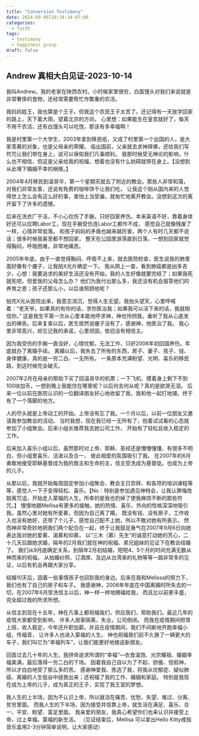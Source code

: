 ```yaml
---
title: "Conversion Testimony"
date: 2024-09-06T10:34:34-07:00
categories:
  - faith
tags:
  - testimony
  - happiness group
draft: false
---
```


## Andrew 真相大白见证-2023-10-14

我叫Andrew。我的老家在陕西农村。小时候家里很穷，白面馒头对我们来说就是非常奢侈的食物，还经常需要帮忙作繁重的农活。

我妈妈姓王，我也算是个王子。但我这个农民王子太苦了。还记得有一天放学回家的路上，天下着大雨，望着北京的方向，
心里想：如果能生在皇宫就好了，每天不用干农活，还有白馒头可以吃饱，那该有多幸福啊！

我是村里第一个大学生，2003年拿到移民纸，又成了村里第一个出国的人，是大家羡慕的对象，也是父母亲的荣耀。
临出国前，父亲就去求神拜佛，还给我们写符咒让我们带在身上，说可以保佑我们凡事顺利。
我那时候受无神论的影响，什么也不相信，但这是父亲给我的祝福，想着也没有什么妨碍就带在身上。【没想到从此埋下婚姻不幸的祸根。】

2004年4月移民到温哥华，第一个星期天就去了附近的教会。那些人非常和蔼，对我们非常友善，还说有免费的咖啡饼干让我们吃，
让我这个刚从国内来的人觉得世上怎么会有这么好的事，害怕上当受骗，就匆忙地离开教会。没想到这次的离开留下了许多的遗憾。

后来在洗衣厂干活，不小心拉伤了手腕，只好回家养伤。本来英语不好，靠着身体好还可以应聘Labor工，现在手腕受伤连Labor工都作不成，
感觉自己就像残废了一样，心情非常低落。 和孩子妈妈的矛盾也越来越厉害，两个人有时几天都不说话；很多时候我甚至都不想回家，
整天在公园里游荡直到日落，一想到回家就觉得胸闷，呼吸困难，非常地痛苦。

2005年年底，由于一直觉得胸闷、呼吸不上来，就去医院检查，医生说我的肺里面好像有个瘤子，让我拍X光片确定一下。
我从网上一查，看到肺癌都是凶多吉少，心想：我要追求的美好生活还没有开始，我的人生好像就要完结了；如果我死就死吧，但爱我的父母怎么办？
他们为我付出那么多，我还没有机会报答他们的养育之恩；孩子还那么小，以后谁照顾他呢？

拍完X光从医院出来，我意志消沉，觉得人生无望。我抬头望天，心里呼喊着：“老天爷，如果真的有你的话，求你医治我；如果我可以活下来的话，我就相信你。”
这是我生平第一次从心里本能地呼求神，神也怜悯我，垂听了我从心底发出的祷告。后来复查以后，医生居然说瘤子没有了，感谢神，他医治了我。
我心里非常高兴，却忘记我的承诺，心里顽固，依旧没有相信主。

因为我受伤的手腕一直没好，心情忧郁，无法工作，只好2006年初回国养伤。年底就办了离婚手续。
离婚以后，我失去了所有的东西，房子、妻子、孩子、钱、身体健康，真的是一穷二白、一无所有。
一条原本充满盼望、光明、喜乐的移民路，到这时候完全破灭。

2007年2月在母亲的帮助下买了回温哥华的机票；一下飞机、摸着身上剩下不到100块加币，一想到晚上我能住在哪里呢？以后何去何从呢？真的是欲哭无泪。
后来一位以前在医院认识的一位翻译朋友好心地收留了我，我和他一起打地铺，终于有了一个落脚的地方。

人的尽头就是上帝动工的开始。上帝没有忘了我。一个月以后，以前一位朋友又邀请我参加教会的活动。
当时我想，现在我已经一无所有了，抱着试试看的心态就参加了小组聚会。后来小组长推荐我去她公司工作，
开始有了轻松且收入稳定的工作。

后来加入喜乐小组以后，虽然那时对上帝、耶稣、圣经还是懵懵懂懂，有很多不明白，但小组里喜乐、活泼以及合一、
彼此相爱的氛围吸引了我。
在2007年的6月勇敢地接受耶稣基督成为我的救主和生命的主，信主受洗成为基督徒。也成为上帝的儿子。

从那以后，我就开始每周固定参加小组聚会、教会主日崇拜、和各项的培训课程等等，感觉人一下子变得轻松、喜乐。【No：特别是参加遇见神特会，让我认罪悔改脱离咒诅，开始走入蒙福的人生。所幸的是我也扔掉了使我麻烦不断的那些符咒。】
慢慢地跟Mellisa有更多的接触，她的热情、喜乐、外向的性格深深地吸引我。虽然心里对她有所爱慕，但因为自己离了婚，
既没有钱、没有房子，工作收入也没有她好，还带了个儿子，感觉自己配不上她，所以不敢对她有所表示。
然而神非常奇妙地把我们两个配合在一起，终于让我鼓足勇气在2007年9月6日向她表达我对她的爱慕、渴慕和仰慕，
以“三木（慕）先生”的诚意打动她的芳心，二十几天后跟她求婚，隔年的2月我们就在神的祝福、弟兄姐妹的见证下在教会结婚了。
我们从9月底确定关系，到隔年2月初结婚，短短4、5个月的时间充满无数从神而来的祝福，
从拍婚纱照、订酒席、及远从台湾来的礼物等等一路非常多的见证，以后有机会再跟大家分享。

结婚10天后，因着一些事情孩子也回到我的身边。后来在我和Melissa的努力下，我们也有了自己的房子和车子。
我感谢神，2006年年底在中国离婚时所失去的一切，在2007年6月受洗信主以后，神一样一样地赐福给我，
而且比以前更丰盛，完全超过我的所求所想。

从信主到现在十五年，神在凡事上都祝福我们，供应我们，帮助我们。最近几年的疫情大家都受到影响，
许多人居家隔离，失业，公司倒闭。
而我在疫情期间照常上班，收入稳定，今年还升职加薪。并且在疫情期间，我们不间断地开跑幸福小组，传福音，
让许多人也进入蒙福的人生。
神也祝福我们前不久换了一辆更大的车子，我们叫它为“幸福列车”，让我们能更好地接送新朋友。

回首过去几十年的人生，我拼命追求所谓的“幸福”—衣食温饱、光宗耀祖、婚姻幸福美满，最后落得一穷二白的下场。
因着我自己自以为了不起、骄傲、信假神，所以才白白地受了那么多的苦。
感谢神爱我、拣选了我，将我从忧郁症、疑似肺癌、离婚的人生低谷中拯救出来；还祝福了我的工作、婚姻和家庭。
特别是我现在成为上帝的儿子，成为真正的王子，实现了我王室的梦想。

我人生的上半场，因为不认识上帝，所以就活在痛苦、忧愁、失望、难过、分离、贫穷里面。
而我人生的下半场，因为接受并信靠上帝，就生活在满足、喜乐、合一、平安、盼望、富足里面。
我亲爱的朋友，我真心希望你们也来认识并接受上帝，过上幸福，蒙福的新生活。
（见证结束后，Mellisa 可以拿出Hello Kitty戒指音乐盒用2-3分钟简单说明，让大家感动）
